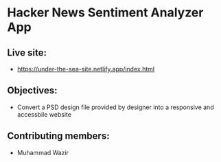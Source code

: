 # Hacker News Sentiment Analyzer App

## Live site:
- https://under-the-sea-site.netlify.app/index.html

## Objectives:
- Convert a PSD design file provided by designer into a responsive and accessbile website

## Contributing members:
- Muhammad Wazir
